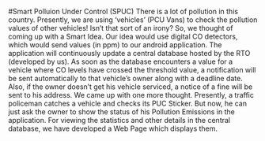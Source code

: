 #Smart Polluion Under Control (SPUC)
There is a lot of pollution in this country. Presently, we are using ‘vehicles’ (PCU Vans) to check the pollution values of other vehicles! Isn’t that sort of an irony? So, we thought of coming up with a Smart Idea. Our idea would use digital CO detectors, which would send values (in ppm) to our android application. The application will continuously update a central database hosted by the RTO (developed by us). As soon as the database encounters a value for a vehicle where CO levels have crossed the threshold value, a notification will be sent automatically to that vehicle’s owner along with a deadline date. Also, if the owner doesn’t get his vehicle serviced, a notice of a fine will be sent to his address. We came up with one more thought. Presently, a traffic policeman catches a vehicle and checks its PUC Sticker. But now, he can just ask the owner to show the status of his Pollution Emissions in the application. For viewing the statistics and other details in the central database, we have developed a Web Page which displays them. 
